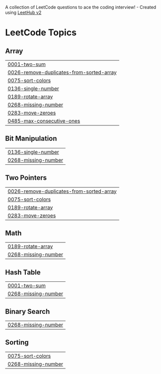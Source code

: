 A collection of LeetCode questions to ace the coding interview! - Created using [LeetHub v2](https://github.com/arunbhardwaj/LeetHub-2.0)
<!---LeetCode Topics Start-->
# LeetCode Topics
## Array
|  |
| ------- |
| [0001-two-sum](https://github.com/Surajam29/LeetCode/tree/master/0001-two-sum) |
| [0026-remove-duplicates-from-sorted-array](https://github.com/Surajam29/LeetCode/tree/master/0026-remove-duplicates-from-sorted-array) |
| [0075-sort-colors](https://github.com/Surajam29/LeetCode/tree/master/0075-sort-colors) |
| [0136-single-number](https://github.com/Surajam29/LeetCode/tree/master/0136-single-number) |
| [0189-rotate-array](https://github.com/Surajam29/LeetCode/tree/master/0189-rotate-array) |
| [0268-missing-number](https://github.com/Surajam29/LeetCode/tree/master/0268-missing-number) |
| [0283-move-zeroes](https://github.com/Surajam29/LeetCode/tree/master/0283-move-zeroes) |
| [0485-max-consecutive-ones](https://github.com/Surajam29/LeetCode/tree/master/0485-max-consecutive-ones) |
## Bit Manipulation
|  |
| ------- |
| [0136-single-number](https://github.com/Surajam29/LeetCode/tree/master/0136-single-number) |
| [0268-missing-number](https://github.com/Surajam29/LeetCode/tree/master/0268-missing-number) |
## Two Pointers
|  |
| ------- |
| [0026-remove-duplicates-from-sorted-array](https://github.com/Surajam29/LeetCode/tree/master/0026-remove-duplicates-from-sorted-array) |
| [0075-sort-colors](https://github.com/Surajam29/LeetCode/tree/master/0075-sort-colors) |
| [0189-rotate-array](https://github.com/Surajam29/LeetCode/tree/master/0189-rotate-array) |
| [0283-move-zeroes](https://github.com/Surajam29/LeetCode/tree/master/0283-move-zeroes) |
## Math
|  |
| ------- |
| [0189-rotate-array](https://github.com/Surajam29/LeetCode/tree/master/0189-rotate-array) |
| [0268-missing-number](https://github.com/Surajam29/LeetCode/tree/master/0268-missing-number) |
## Hash Table
|  |
| ------- |
| [0001-two-sum](https://github.com/Surajam29/LeetCode/tree/master/0001-two-sum) |
| [0268-missing-number](https://github.com/Surajam29/LeetCode/tree/master/0268-missing-number) |
## Binary Search
|  |
| ------- |
| [0268-missing-number](https://github.com/Surajam29/LeetCode/tree/master/0268-missing-number) |
## Sorting
|  |
| ------- |
| [0075-sort-colors](https://github.com/Surajam29/LeetCode/tree/master/0075-sort-colors) |
| [0268-missing-number](https://github.com/Surajam29/LeetCode/tree/master/0268-missing-number) |
<!---LeetCode Topics End-->